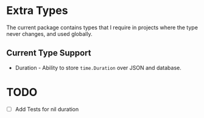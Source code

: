 # Extra Types

The current package contains types that I require in projects where the type never
changes, and used globally.


## Current Type Support

 * Duration - Ability to store `time.Duration` over JSON and database.

# TODO
  - [ ] Add Tests for nil duration
